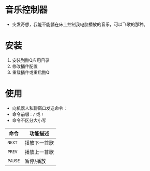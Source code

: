 ﻿# 音乐控制器

- 突发奇想，我能不能躺在床上控制我电脑播放的音乐，可以飞歌的那种。

# 安装

1. 安装到酷Q应用目录
1. 修改插件配置
1. 重载插件或重启酷Q

# 使用

- 向机器人私聊窗口发送命令：
- 命令前缀 : `/` 或 `!`
- 命令不区分大小写

|  命令   | 功能描述     |
|---------|--------------|
| `NEXT`  | 播放下一首歌 |
| `PREV`  | 播放上一首歌 |
| `PAUSE` | 暂停/播放    |
